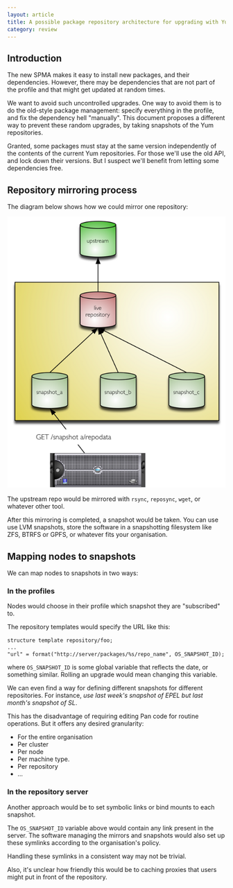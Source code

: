 ```yaml
---
layout: article
title: A possible package repository architecture for upgrading with Yum
category: review
---
```


## Introduction

The new SPMA makes it easy to install new packages, and their
dependencies.  However, there may be dependencies that are not part of
the profile and that might get updated at random times.

We want to avoid such uncontrolled upgrades.  One way to avoid them is
to do the old-style package management: specify everything in the
profile, and fix the dependency hell "manually".  This document
proposes a different way to prevent these random upgrades, by taking
snapshots of the Yum repositories.

Granted, some packages must stay at the same version independently of
the contents of the current Yum repositories.  For those we'll use the
old API, and lock down their versions.  But I suspect we'll benefit
from letting some dependencies free.

## Repository mirroring process

The diagram below shows how we could mirror one repository:

![Repository mirroring and snapshotting](img/repository-mirrors.png)

The upstream repo would be mirrored with `rsync`, `reposync`, `wget`,
or whatever other tool.

After this mirroring is completed, a snapshot would be taken.  You can
use use LVM snapshots, store the software in a snapshotting filesystem
like ZFS, BTRFS or GPFS, or whatever fits your organisation.

## Mapping nodes to snapshots

We can map nodes to snapshots in two ways:

### In the profiles

Nodes would choose in their profile which snapshot they are
"subscribed" to.

The repository templates would specify the URL like this:

    structure template repository/foo;
    ...
    "url" = format("http://server/packages/%s/repo_name", OS_SNAPSHOT_ID);

where `OS_SNAPSHOT_ID` is some global variable that reflects the date,
or something similar.  Rolling an upgrade would mean changing this
variable.

We can even find a way for defining different snapshots for different
repositories.  For instance, _use last week's snapshot of EPEL but
last month's snapshot of SL_.

This has the disadvantage of requiring editing Pan code for routine
operations.  But it offers any desired granularity:

* For the entire organisation
* Per cluster
* Per node
* Per machine type.
* Per repository
* ...

### In the repository server

Another approach would be to set symbolic links or bind mounts to each
snapshot.

The `OS_SNAPSHOT_ID` variable above would contain any link present in
the server.  The software managing the mirrors and snapshots would
also set up these symlinks according to the organisation's policy.

Handling these symlinks in a consistent way may not be trivial.

Also, it's unclear how friendly this would be to caching proxies that
users might put in front of the repository.
